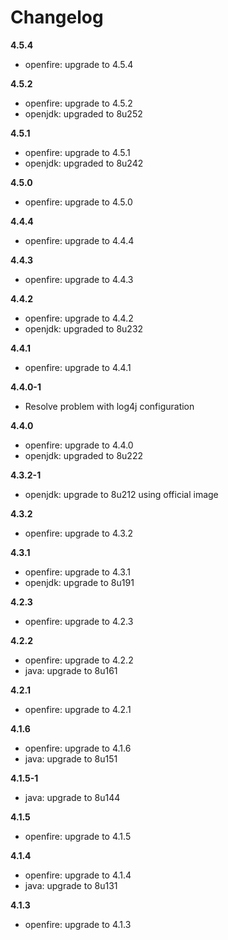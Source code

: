 # Changelog
**4.5.4**
- openfire: upgrade to 4.5.4

**4.5.2**
- openfire: upgrade to 4.5.2
- openjdk: upgraded to 8u252

**4.5.1**
- openfire: upgrade to 4.5.1
- openjdk: upgraded to 8u242

**4.5.0**
- openfire: upgrade to 4.5.0

**4.4.4**
- openfire: upgrade to 4.4.4

**4.4.3**
- openfire: upgrade to 4.4.3

**4.4.2**
- openfire: upgrade to 4.4.2
- openjdk: upgraded to 8u232

**4.4.1**
- openfire: upgrade to 4.4.1

**4.4.0-1**
- Resolve problem with log4j configuration

**4.4.0**
- openfire: upgrade to 4.4.0
- openjdk: upgraded to 8u222

**4.3.2-1**
- openjdk: upgrade to 8u212 using official image

**4.3.2**
- openfire: upgrade to 4.3.2

**4.3.1**
- openfire: upgrade to 4.3.1
- openjdk: upgrade to 8u191

**4.2.3**
- openfire: upgrade to 4.2.3

**4.2.2**
- openfire: upgrade to 4.2.2
- java: upgrade to 8u161

**4.2.1**
- openfire: upgrade to 4.2.1

**4.1.6**
- openfire: upgrade to 4.1.6
- java: upgrade to 8u151

**4.1.5-1**
- java: upgrade to 8u144

**4.1.5**
- openfire: upgrade to 4.1.5

**4.1.4**
- openfire: upgrade to 4.1.4
- java: upgrade to 8u131

**4.1.3**
- openfire: upgrade to 4.1.3
